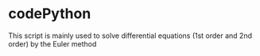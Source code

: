 # codePython
This script is mainly used to solve differential equations (1st order and 2nd order) by the Euler method
